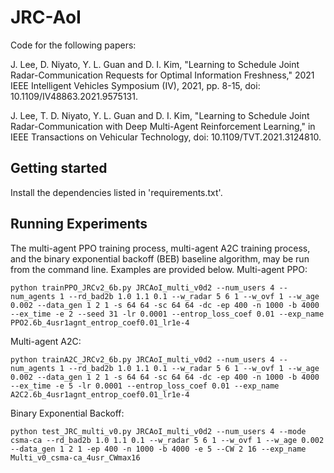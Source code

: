 # JRC-AoI
Code for the following papers:

J. Lee, D. Niyato, Y. L. Guan and D. I. Kim, "Learning to Schedule Joint Radar-Communication Requests for Optimal Information Freshness," 2021 IEEE Intelligent Vehicles Symposium (IV), 2021, pp. 8-15, doi: 10.1109/IV48863.2021.9575131.

J. Lee, T. D. Niyato, Y. L. Guan and D. I. Kim, "Learning to Schedule Joint Radar-Communication with Deep Multi-Agent Reinforcement Learning," in IEEE Transactions on Vehicular Technology, doi: 10.1109/TVT.2021.3124810.

## Getting started
Install the dependencies listed in 'requirements.txt'.

## Running Experiments
The multi-agent PPO training process, multi-agent A2C training process, and the binary exponential backoff (BEB) baseline algorithm, may be run from the command line. Examples are provided below.
Multi-agent PPO:
```
python trainPPO_JRCv2_6b.py JRCAoI_multi_v0d2 --num_users 4 --num_agents 1 --rd_bad2b 1.0 1.1 0.1 --w_radar 5 6 1 --w_ovf 1 --w_age 0.002 --data_gen 1 2 1 -s 64 64 -sc 64 64 -dc -ep 400 -n 1000 -b 4000 --ex_time -e 2 --seed 31 -lr 0.0001 --entrop_loss_coef 0.01 --exp_name PPO2.6b_4usr1agnt_entrop_coef0.01_lr1e-4
```
Multi-agent A2C:
```
python trainA2C_JRCv2_6b.py JRCAoI_multi_v0d2 --num_users 4 --num_agents 1 --rd_bad2b 1.0 1.1 0.1 --w_radar 5 6 1 --w_ovf 1 --w_age 0.002 --data_gen 1 2 1 -s 64 64 -sc 64 64 -dc -ep 400 -n 1000 -b 4000 --ex_time -e 5 -lr 0.0001 --entrop_loss_coef 0.01 --exp_name A2C2.6b_4usr1agnt_entrop_coef0.01_lr1e-4
```
Binary Exponential Backoff:
```
python test_JRC_multi_v0.py JRCAoI_multi_v0d2 --num_users 4 --mode csma-ca --rd_bad2b 1.0 1.1 0.1 --w_radar 5 6 1 --w_ovf 1 --w_age 0.002 --data_gen 1 2 1 -ep 400 -n 1000 -b 4000 -e 5 --CW 2 16 --exp_name Multi_v0_csma-ca_4usr_CWmax16
```
